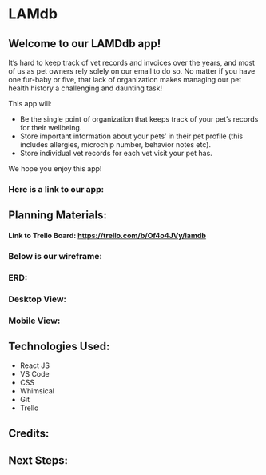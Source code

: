 # LAMdb

## Welcome to our LAMDdb app!
It’s hard to keep track of vet records and invoices over the years, and most of us as pet owners rely solely on our email to do so. No matter if you have one fur-baby or five, that lack of organization makes managing our pet health history a challenging and daunting task! 

This app will: 
- Be the single point of organization that keeps track of your pet’s records for their wellbeing.
- Store important information about your pets’ in their pet profile (this includes allergies, microchip number, behavior notes etc).
- Store individual vet records for each vet visit your pet has.

We hope you enjoy this app! 

### Here is a link to our app:

## Planning Materials:
#### Link to Trello Board: https://trello.com/b/Of4o4JVy/lamdb

### Below is our wireframe:

### ERD:

### Desktop View:
### Mobile View:

## Technologies Used:
- React JS
- VS Code
- CSS
- Whimsical
- Git
- Trello
  
## Credits: 

## Next Steps: